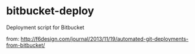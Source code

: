 bitbucket-deploy
================

Deployment script for Bitbucket

from:
http://f6design.com/journal/2013/11/19/automated-git-deployments-from-bitbucket/
